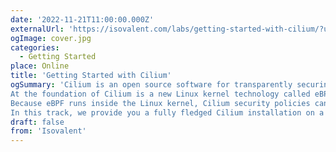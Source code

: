 ```yaml
---
date: '2022-11-21T11:00:00.000Z'
externalUrl: 'https://isovalent.com/labs/getting-started-with-cilium/?utm_source=website-cilium&utm_medium=referral&utm_campaign=cilium-lab'
ogImage: cover.jpg
categories:
  - Getting Started
place: Online
title: 'Getting Started with Cilium'
ogSummary: 'Cilium is an open source software for transparently securing the network connectivity between application services deployed using Linux container management platforms like Docker and Kubernetes.
At the foundation of Cilium is a new Linux kernel technology called eBPF, which enables the dynamic insertion of powerful security visibility and control logic within Linux itself.
Because eBPF runs inside the Linux kernel, Cilium security policies can be applied and updated without any changes to the application code or container configuration.
In this track, we provide you a fully fledged Cilium installation on a small cluster, together with a few challenges to solve. See yourself how Cilium works, and how it can help you securing your moon-sized battlestation in a “Star Wars”-inspired challenge.'
draft: false
from: 'Isovalent'
---
```

